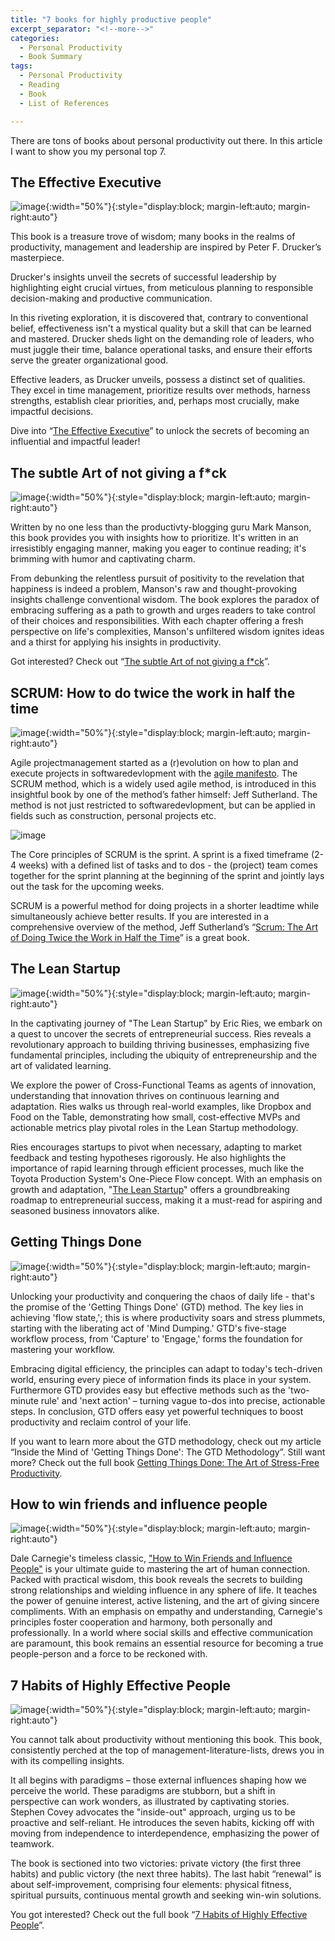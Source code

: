 ```yaml
---
title: "7 books for highly productive people"
excerpt_separator: "<!--more-->"
categories:
  - Personal Productivity
  - Book Summary
tags:
  - Personal Productivity
  - Reading
  - Book
  - List of References

---
```


There are tons of books about personal productivity out there. In this article I want to show you my personal top 7.

## The Effective Executive

![image](/assets/images/book_cover_the_effective_executive.jpg){:width="50%"}{:style="display:block; margin-left:auto; margin-right:auto"}

This book is a treasure trove of wisdom; many books in the realms of productivity, management and leadership are inspired by Peter F. Drucker’s masterpiece.

Drucker's insights unveil the secrets of successful leadership by highlighting eight crucial virtues, from meticulous planning to responsible decision-making and productive communication.

In this riveting exploration, it is discovered that, contrary to conventional belief, effectiveness isn't a mystical quality but a skill that can be learned and mastered. Drucker sheds light on the demanding role of leaders, who must juggle their time, balance operational tasks, and ensure their efforts serve the greater organizational good.

Effective leaders, as Drucker unveils, possess a distinct set of qualities. They excel in time management, prioritize results over methods, harness strengths, establish clear priorities, and, perhaps most crucially, make impactful decisions.

Dive into “[The Effective Executive](https://amzn.to/47g84Tx)” to unlock the secrets of becoming an influential and impactful leader!

## The subtle Art of not giving a f*ck

![image](/assets/images/book_cover_the_subtle_art.jpg){:width="50%"}{:style="display:block; margin-left:auto; margin-right:auto"}

Written by no one less than the productivty-blogging guru Mark Manson, this book provides you with insights how to prioritize. It's written in an irresistibly engaging manner, making you eager to continue reading; it's brimming with humor and captivating charm.

From debunking the relentless pursuit of positivity to the revelation that happiness is indeed a problem, Manson's raw and thought-provoking insights challenge conventional wisdom. The book explores the paradox of embracing suffering as a path to growth and urges readers to take control of their choices and responsibilities. With each chapter offering a fresh perspective on life's complexities, Manson's unfiltered wisdom ignites ideas and a thirst for applying his insights in productivity.

Got interested? Check out “[The subtle Art of not giving a f*ck](https://amzn.to/46BoPIR)”.

## SCRUM: How to do twice the work in half the time

![image](/assets/images/book_cover_scrum.jpg){:width="50%"}{:style="display:block; margin-left:auto; margin-right:auto"}

Agile projectmanagement started as a (r)evolution on how to plan and execute projects in softwaredevlopment with the [agile manifesto](https://agilemanifesto.org/). The SCRUM method, which is a widely used agile method, is introduced in this insightful book by one of the method’s father himself: Jeff Sutherland. The method is not just restricted to softwaredevlopment, but can be applied in fields such as construction, personal projects etc.

![image](/assets/images/SCRUM_Process.jpg)

The Core principles of SCRUM is the sprint. A sprint is a fixed timeframe (2-4 weeks) with a defined list of tasks and to dos - the (project) team comes together for the sprint planning at the beginning of the sprint and jointly lays out the task for the upcoming weeks.

SCRUM is a powerful method for doing projects in a shorter leadtime while simultaneously achieve better results. If you are interested in a comprehensive overview of the method, Jeff Sutherland’s “[Scrum: The Art of Doing Twice the Work in Half the Time](https://amzn.to/46J8WQI)” is a great book.


## The Lean Startup

![image](/assets/images/book_cover_the_lean_startup.jpg){:width="50%"}{:style="display:block; margin-left:auto; margin-right:auto"}

In the captivating journey of "The Lean Startup" by Eric Ries, we embark on a quest to uncover the secrets of entrepreneurial success. Ries reveals a revolutionary approach to building thriving businesses, emphasizing five fundamental principles, including the ubiquity of entrepreneurship and the art of validated learning.

We explore the power of Cross-Functional Teams as agents of innovation, understanding that innovation thrives on continuous learning and adaptation. Ries walks us through real-world examples, like Dropbox and Food on the Table, demonstrating how small, cost-effective MVPs and actionable metrics play pivotal roles in the Lean Startup methodology.

Ries encourages startups to pivot when necessary, adapting to market feedback and testing hypotheses rigorously. He also highlights the importance of rapid learning through efficient processes, much like the Toyota Production System's One-Piece Flow concept. With an emphasis on growth and adaptation, "[The Lean Startup](https://amzn.to/3Mal2tB)" offers a groundbreaking roadmap to entrepreneurial success, making it a must-read for aspiring and seasoned business innovators alike.


## Getting Things Done

![image](/assets/images/book_cover_getting_things_done.jpg){:width="50%"}{:style="display:block; margin-left:auto; margin-right:auto"}

Unlocking your productivity and conquering the chaos of daily life - that's the promise of the 'Getting Things Done' (GTD) method. The key lies in achieving 'flow state,'; this is where productivity soars and stress plummets, starting with the liberating act of 'Mind Dumping.' GTD's five-stage workflow process, from 'Capture' to 'Engage,' forms the foundation for mastering your workflow.

Embracing digital efficiency, the principles can adapt to today's tech-driven world, ensuring every piece of information finds its place in your system. Furthermore GTD provides easy but effective methods such as the 'two-minute rule' and 'next action' – turning vague to-dos into precise, actionable steps. In conclusion, GTD offers easy yet powerful techniques to boost productivity and reclaim control of your life.

If you want to learn more about the GTD methodology, check out my article “Inside the Mind of 'Getting Things Done': The GTD Methodology”. Still want more? Check out the full book [Getting Things Done: The Art of Stress-Free Productivity](https://amzn.to/3tM3NbC).

## How to win friends and influence people

![image](/assets/images/book_cover_how_to_win_friends.jpg){:width="50%"}{:style="display:block; margin-left:auto; margin-right:auto"}

Dale Carnegie's timeless classic, ["How to Win Friends and Influence People"](https://amzn.to/46WyKZ5) is your ultimate guide to mastering the art of human connection. Packed with practical wisdom, this book reveals the secrets to building strong relationships and wielding influence in any sphere of life. It teaches the power of genuine interest, active listening, and the art of giving sincere compliments. With an emphasis on empathy and understanding, Carnegie's principles foster cooperation and harmony, both personally and professionally. In a world where social skills and effective communication are paramount, this book remains an essential resource for becoming a true people-person and a force to be reckoned with.

## 7 Habits of Highly Effective People

![image](/assets/images/book_cover_7_habits.jpg){:width="50%"}{:style="display:block; margin-left:auto; margin-right:auto"}

You cannot talk about productivity without mentioning this book. This book, consistently perched at the top of management-literature-lists, drews you in with its compelling insights.

It all begins with paradigms – those external influences shaping how we perceive the world. These paradigms are stubborn, but a shift in perspective can work wonders, as illustrated by captivating stories. Stephen Covey advocates the "inside-out" approach, urging us to be proactive and self-reliant. He introduces the seven habits, kicking off with moving from independence to interdependence, emphasizing the power of teamwork.

The book is sectioned into two victories: private victory (the first three habits) and public victory (the next three habits). The last habit “renewal” is about self-improvement, comprising four elements: physical fitness, spiritual pursuits, continuous mental growth and seeking win-win solutions.

You got interested? Check out the full book “[7 Habits of Highly Effective People](https://amzn.to/45DhUh0)”.
